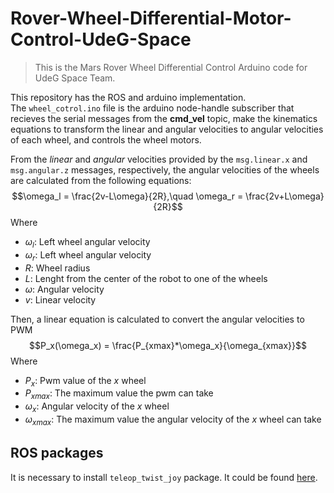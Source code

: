 # Rover-Wheel-Differential-Motor-Control-UdeG-Space
> This is the Mars Rover Wheel Differential Control Arduino code for UdeG Space Team.

This repository has the ROS and arduino implementation.  
The `wheel_cotrol.ino` file is the arduino node-handle subscriber that recieves the serial messages from the **cmd_vel** topic,
make the kinematics equations to transform the linear and angular velocities to angular velocities of each wheel,
and controls the wheel motors.  

From the *linear* and *angular* velocities provided by the `msg.linear.x` and `msg.angular.z` messages, respectively,
the angular velocities of the wheels are calculated from the following equations:  
$$\omega_l = \frac{2v-L\omega}{2R},\quad \omega_r = \frac{2v+L\omega}{2R}$$
Where
- $\omega_l$: Left wheel angular velocity
- $\omega_r$: Left wheel angular velocity
- $R$: Wheel radius
- $L$: Lenght from the center of the robot to one of the wheels
- $\omega$: Angular velocity
- $v$: Linear velocity

Then, a linear equation is calculated to convert the angular velocities to PWM  
$$P_x(\omega_x) = \frac{P_{xmax}*\omega_x}{\omega_{xmax}}$$
Where
- $P_x$: Pwm value of the $x$ wheel
- $P_{xmax}$: The maximum value the pwm can take
- $\omega_x$: Angular velocity of the $x$ wheel
- $\omega_{xmax}$: The maximum value the angular velocity of the $x$ wheel can take

## ROS packages
It is necessary to install ``teleop_twist_joy`` package. It could be found [here](https://github.com/ros-teleop/teleop_twist_joy).

